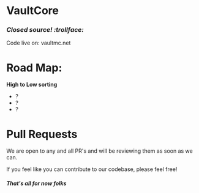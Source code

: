 # VaultCore
### _Closed source! :trollface:_

Code live on: vaultmc.net

# Road Map:
**High to Low sorting**
- ?
- ?
- ?

# Pull Requests
We are open to any and all PR's and will be reviewing them as soon as we can. 

If you feel like you can contribute to our codebase, please feel free!

##### _That's all for now folks_
